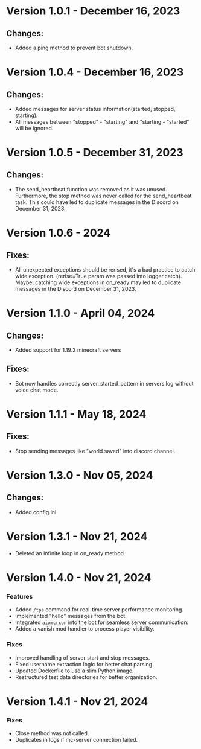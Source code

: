 # Version 1.0.1 - December 16, 2023

## Changes:
- Added a ping method to prevent bot shutdown.

# Version 1.0.4 - December 16, 2023

## Changes:
- Added messages for server status information(started, stopped, starting).
- All messages between "stopped" - "starting" and "starting - "started" will be ignored.

# Version 1.0.5 - December 31, 2023

## Changes:
- The send_heartbeat function was removed as it was unused. Furthermore, the stop method was never called for the send_heartbeat task. This could have led to duplicate messages in the Discord on December 31, 2023.


# Version 1.0.6 - 2024
## Fixes:
- All unexpected exceptions should be rerised, it's a bad practice to catch wide exception. (rerise=True param was passed into logger.catch). Maybe, catching wide exceptions in on_ready may led to duplicate messages in the Discord on December 31, 2023.

# Version 1.1.0 - April 04, 2024

## Changes:
- Added support for 1.19.2 minecraft servers
## Fixes:
- Bot now handles correctly server_started_pattern in servers log without voice chat mode.

# Version 1.1.1 - May 18, 2024
## Fixes:
- Stop sending messages like "world saved" into discord channel.
# Version 1.3.0 - Nov 05, 2024
## Changes:
- Added config.ini

# Version 1.3.1 - Nov 21, 2024
- Deleted an infinite loop in on_ready method.

# Version 1.4.0 - Nov 21, 2024
### Features
- Added `/tps` command for real-time server performance monitoring.  
- Implemented "hello" messages from the bot.  
- Integrated `aiomcrcon` into the bot for seamless server communication.  
- Added a vanish mod handler to process player visibility.  

### Fixes
- Improved handling of server start and stop messages.  
- Fixed username extraction logic for better chat parsing.  
- Updated Dockerfile to use a slim Python image.  
- Restructured test data directories for better organization.  

# Version 1.4.1 - Nov 21, 2024
### Fixes
- Close method was not called.
- Duplicates in logs if mc-server connection failed.

